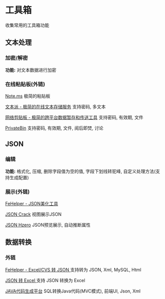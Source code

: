# 工具箱

收集常用的工具箱功能

## 文本处理


### 加密/解密

**功能:** 对文本数据进行加密

### 在线粘贴板(外链)

[Note.ms](https://note.ms) 极简的粘贴板

[文本派 - 极简的在线文本存储服务](https://txtpad.cn/)  支持密码, 多文本

[网络剪贴板 - 极简的跨平台数据暂存和传送工具](https://netcut.cn/) 支持密码, 有效期, 文件

[PrivateBin](https://bin.appinn.net/)  支持密码, 有效期, 文件, 阅后即焚, 讨论

## JSON

### 编辑

**功能:** 格式化, 压缩, 删除字段值为空的值, 字段下划线转驼峰, 自定义处理方法(支持生成配置)

### 展示(外链)

[FeHelper - JSON美化工具](https://www.baidufe.com/fehelper/json-format/index.html)

[JSON Crack](https://jsoncrack.com/editor)  视图展示JSON

[JSON Hzero](https://jsonhero.io/)  JSON预览展示, 自动推断属性



## 数据转换

### 外链

[FeHelper - Excel/CVS 转 JSON ](https://www.baidufe.com/fehelper/index/index.html) 支持转为 JSON, Xml, MySQL, Html

[JSON 转 Excel ](https://tooltt.com/json2excel/) 支持 JSON 转换为 Excel

[JAVA代码生成平台](http://java.bejson.com/generator/) SQL转换Java代码(MVC模式), 前端UI, Json, Xml
